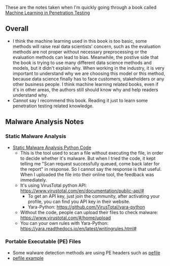 These are the notes taken when I'm quickly going through a book called [Machine Learning in Penetration Testing][1]

## Overall
* I think the machine learning used in this book is too basic, some methods will raise real data scientists' concern, such as the evaluation methods are not proper without necessary preprocessing or the evaluation methods can lead to bias. Meanwhile, the postive side that the book is trying to use many different data science methods and models, but it didn't explain why. When working in the industry, it is very important to understand why we are choosing this model or this method, because data science finally has to face customers, stakeholders or any other business people. I think machine learning related books, even if it's in other areas, the authors still should know why and help readers understand why.
* Cannot say I recommend this book. Reading it just to learn some penetration testing related knowledge.

## Malware Analysis Notes
### Static Malware Analysis
* [Static Malware Analysis Python Code][2]
  * This is the tool used to scan a file without executing the file, in order to decide whether it's malware. But when I tried the code, it kept telling me "Scan request successfully queued, come back later for the report" in response. So I cannot say the response is that useful. When I uploaded the file into their online tool, the feedback was immediately.
  * It's using VirusTotal python API: https://www.virustotal.com/en/documentation/public-api/#
    * To get an API key, just join the community, after activating your profile, you can find you API key in their website.
    * Yara-Python: https://github.com/VirusTotal/yara-python
  * Without the code, people can upload their files to check malware: https://www.virustotal.com/#/home/upload
  * You can your own rules with Yara-Python: https://yara.readthedocs.io/en/latest/writingrules.html#
### Portable Executable (PE) Files
* Some walware detection methods are using PE headers such as [pefile][4]
* [pefile example][3]


[1]:https://www.amazon.com/Mastering-Machine-Learning-Penetration-Testing/dp/1788997409
[2]:https://github.com/hanhanwu/Hanhan_Penetration_Testing_Practice/blob/master/Machine_Learning_in_Penetration_Test/static_malware_analysis.py
[3]:https://github.com/erocarrera/pefile/blob/wiki/UsageExamples.md#introduction
[4]:https://github.com/erocarrera/pefile
